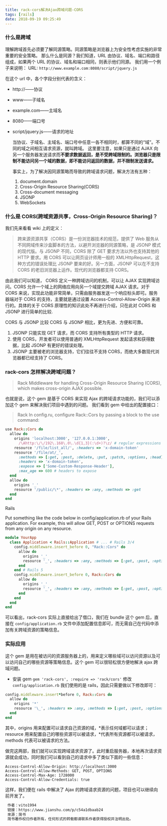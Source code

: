 ```yaml
---
title: rack-cors解决Ajax跨域问题-CORS
tags: [rails]
date: 2018-09-19 09:25:49
---
```


### 什么是跨域

理解跨域首先必须要了解同源策略。同源策略是浏览器上为安全性考虑实施的非常重要的安全策略。
那么什么是同源？我们知道，URL 由协议、域名、端口和路径组成，如果两个 URL 的协议、域名和端口相同，则表示他们同源。
我们用一个例子来说明：
URL: `http://www.example.com:8080/script/jquery.js`

在这个 url 中，各个字段分别代表的含义：

- http://——协议
- www——子域名
- example.com——主域名
- 8080——端口号
- script/jquery.js——请求的地址

  当协议、子域名、主域名、端口号中任意一各不相同时，都算不同的“域”。不同的域之间相互请求资源，就叫跨域。
  这里要注意，如果只是通过 AJAX 向另一个服务器发送请求而**不要求数据返回，是不受跨域限制的。浏览器只是限制不能访问另一个域的数据，即不能访问返回的数据，并不限制发送请求。**

  事实上，为了解决因同源策略而导致的跨域请求问题，解决方法有五种：

  1.  document.domain
  2.  Cross-Origin Resource Sharing(CORS)
  3.  Cross-document messaging
  4.  JSONP
  5.  WebSockets

### 什么是 CORS(跨域资源共享，Cross-Origin Resource Sharing)？

我们先来看看 wiki 上的定义：

> 跨来源资源共享（CORS）是一份浏览器技术的规范，提供了 Web 服务从不同网域传来沙盒脚本的方法，以避开浏览器的同源策略，是 JSONP 模式的现代版。与 JSONP 不同，CORS 除了 GET 要求方法以外也支持其他的 HTTP 要求。用 CORS 可以让网页设计师用一般的 XMLHttpRequest，这种方式的错误处理比 JSONP 要来的好。另一方面，JSONP 可以在不支持 CORS 的老旧浏览器上运作。现代的浏览器都支持 CORS。

由此我们可以知道， CORS 定义一种跨域访问的机制，可以让 AJAX 实现跨域访问。CORS 允许一个域上的网络应用向另一个域提交跨域 AJAX 请求。对于 CORS 来说，实现此功能非常简单，只需由服务器发送一个响应标头即可。服务器端对于 CORS 的支持，主要就是通过设置 Access-Control-Allow-Origin 来进行的。具体的关于 CORS 原理性的知识此处不再进行介绍，只在此对 CORS 和 JSONP 进行简单的比较.

CORS 与 JSONP 比较
CORS 与 JSONP 相比，更为先进、方便和可靠。

1.  JSONP 只能实现 GET 请求，而 CORS 支持所有类型的 HTTP 请求。
2.  使用 CORS，开发者可以使用普通的 XMLHttpRequest 发起请求和获得数据，比起 JSONP 有更好的错误处理。
3.  JSONP 主要被老的浏览器支持，它们往往不支持 CORS，而绝大多数现代浏览器都已经支持了 CORS。

### rack-cors 怎样解决跨域问题？

> Rack Middleware for handling Cross-Origin Resource Sharing (CORS), which makes cross-origin AJAX possible.

也就是说，这个 gem 是基于 CORS 来实现 Ajax 的跨域请求功能的，我们可以添加这个 gem 来解决我们项目中遇到的问题。
我们看到 gem 中给出的配置接口：

> Rack
> In config.ru, configure Rack::Cors by passing a block to the use command:

```ruby
use Rack::Cors do
  allow do
    origins 'localhost:3000', '127.0.0.1:3000',
      /\Ahttp:\/\/192\.168\.0\.\d{1,3}(:\d+)?\z/ # regular expressions can be used here
    resource '/file/list_all/', :headers => 'x-domain-token'
    resource '/file/at/_',
      :methods => [:get, :post, :delete, :put, :patch, :options, :head],
      :headers => 'x-domain-token',
      :expose => ['Some-Custom-Response-Header'],
      :max_age => 600 # headers to expose
  end
  allow do
    origins '_'
    resource '/public/\*', :headers => :any, :methods => :get
  end
end
```

Rails

Put something like the code below in config/application.rb of your Rails application. For example, this will allow GET, POST or OPTIONS requests from any origin on any resource.

```ruby
module YourApp
  class Application < Rails::Application # ... # Rails 3/4
    config.middleware.insert_before 0, "Rack::Cors" do
      allow do
        origins '_'
        resource '_', :headers => :any, :methods => [:get, :post, :options]
      end
    end # Rails 5
    config.middleware.insert_before 0, Rack::Cors do
      allow do
        origins '_'
        resource '_', :headers => :any, :methods => [:get, :post, :options]
      end
    end
  end
end
```

可以看出，rack-cors 实际上直接给出了借口，我们在 bundle 这个 gem 后，直接在 `config/application.rb` 文件中添加配置信息即可，而无需自己在代码中添加有关跨域资源的策略信息。

### 实际应用

这个 gem 是用在被访问的资源服务器上的，用来定义哪些域可以访问资源以及可以访问自己的哪些资源等策略信息。这个 gem 可以很轻松很方便地解决 ajax 跨域问题。

- 安装 gem
  `gem 'rack-cors', :require => 'rack/cors'`
  修改 `config/application.rb`
  我们使用的是 rails，因此只需要做以下修改即可：

```ruby
config.middleware.insert*before 0, Rack::Cors do
  allow do
    origins '*'
    resource '\_', :headers => :any, :methods => [:get, :post, :options]
  end
end
```

其中，origins 用来配置可以请求自己资源的域，*表示任何域都可以请求；resource 用来配置自己的哪些资源可以被请求，*代表所有资源都可以被请求，methods 代表可以被请求的方法。

做完这两部，我们就可以实现跨域请求资源了。此时重启服务器，本地再次请求资源就会成功，同时我们可以看到自己的请求中多了类似下面的一些信息：

```
Access-Control-Allow-Origin: http://localhost:3000
Access-Control-Allow-Methods: GET, POST, OPTIONS
Access-Control-Max-Age: 1728000
Access-Control-Allow-Credentials: true
```

这样，我们便在 rails 中解决了 Ajax 的跨域请求资源的问题，项目也可以继续向前开发了。

```txt
 作者：vito1994
 链接：https://www.jianshu.com/p/c54a1dbaab24
 來源：简书
 简书著作权归作者所有，任何形式的转载都请联系作者获得授权并注明出处。
```

